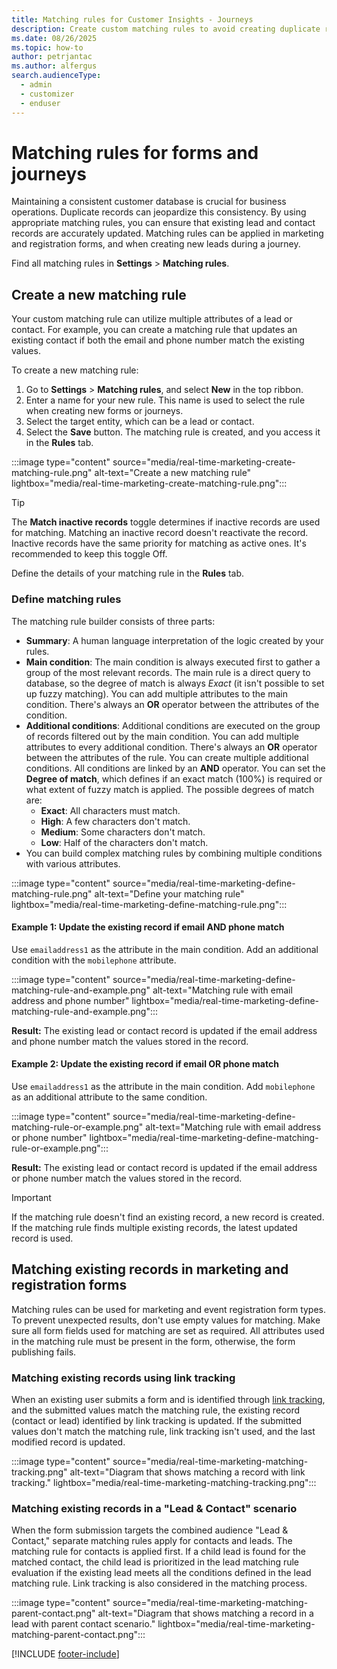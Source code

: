 ```yaml
---
title: Matching rules for Customer Insights - Journeys
description: Create custom matching rules to avoid creating duplicate records in forms and journeys.
ms.date: 08/26/2025
ms.topic: how-to
author: petrjantac
ms.author: alfergus
search.audienceType: 
  - admin
  - customizer
  - enduser
---
```


# Matching rules for forms and journeys

Maintaining a consistent customer database is crucial for business operations. Duplicate records can jeopardize this consistency. By using appropriate matching rules, you can ensure that existing lead and contact records are accurately updated. Matching rules can be applied in marketing and registration forms, and when creating new leads during a journey.

Find all matching rules in **Settings** > **Matching rules**.

## Create a new matching rule

Your custom matching rule can utilize multiple attributes of a lead or contact. For example, you can create a matching rule that updates an existing contact if both the email and phone number match the existing values.

To create a new matching rule:

1. Go to **Settings** > **Matching rules**, and select **New** in the top ribbon.
1. Enter a name for your new rule. This name is used to select the rule when creating new forms or journeys.
1. Select the target entity, which can be a lead or contact.
1. Select the **Save** button. The matching rule is created, and you access it in the **Rules** tab.

:::image type="content" source="media/real-time-marketing-create-matching-rule.png" alt-text="Create a new matching rule" lightbox="media/real-time-marketing-create-matching-rule.png":::

 > [!TIP]
 > The **Match inactive records** toggle determines if inactive records are used for matching. Matching an inactive record doesn't reactivate the record. Inactive records have the same priority for matching as active ones. It's recommended to keep this toggle Off.

Define the details of your matching rule in the **Rules** tab.

### Define matching rules

The matching rule builder consists of three parts:

- **Summary**: A human language interpretation of the logic created by your rules.
- **Main condition**: The main condition is always executed first to gather a group of the most relevant records. The main rule is a direct query to database, so the degree of match is always *Exact* (it isn't possible to set up fuzzy matching). You can add multiple attributes to the main condition. There's always an **OR** operator between the attributes of the condition.
- **Additional conditions**: Additional conditions are executed on the group of records filtered out by the main condition. You can add multiple attributes to every additional condition. There's always an **OR** operator between the attributes of the rule. You can create multiple additional conditions. All conditions are linked by an **AND** operator. You can set the **Degree of match**, which defines if an exact match (100%) is required or what extent of fuzzy match is applied. The possible degrees of match are:
  - **Exact**: All characters must match.
  - **High**: A few characters don't match.
  - **Medium**: Some characters don't match.
  - **Low**: Half of the characters don't match.
- You can build complex matching rules by combining multiple conditions with various attributes.

:::image type="content" source="media/real-time-marketing-define-matching-rule.png" alt-text="Define your matching rule" lightbox="media/real-time-marketing-define-matching-rule.png":::

#### Example 1: Update the existing record if email AND phone match

Use `emailaddress1` as the attribute in the main condition. Add an additional condition with the `mobilephone` attribute.

:::image type="content" source="media/real-time-marketing-define-matching-rule-and-example.png" alt-text="Matching rule with email address and phone number" lightbox="media/real-time-marketing-define-matching-rule-and-example.png":::

**Result:** The existing lead or contact record is updated if the email address and phone number match the values stored in the record.

#### Example 2: Update the existing record if email OR phone match

Use `emailaddress1` as the attribute in the main condition. Add `mobilephone` as an additional attribute to the same condition.

:::image type="content" source="media/real-time-marketing-define-matching-rule-or-example.png" alt-text="Matching rule with email address or phone number" lightbox="media/real-time-marketing-define-matching-rule-or-example.png":::

**Result:** The existing lead or contact record is updated if the email address or phone number match the values stored in the record.

> [!IMPORTANT]
> If the matching rule doesn't find an existing record, a new record is created. If the matching rule finds multiple existing records, the latest updated record is used.

## Matching existing records in marketing and registration forms

Matching rules can be used for marketing and event registration form types. To prevent unexpected results, don't use empty values for matching. Make sure all form fields used for matching are set as required. All attributes used in the matching rule must be present in the form, otherwise, the form publishing fails.

### Matching existing records using link tracking

When an existing user submits a form and is identified through [link tracking](real-time-marketing-link-tracking-mechanics.md), and the submitted values match the matching rule, the existing record (contact or lead) identified by link tracking is updated. If the submitted values don't match the matching rule, link tracking isn't used, and the last modified record is updated.

:::image type="content" source="media/real-time-marketing-matching-tracking.png" alt-text="Diagram that shows matching a record with link tracking." lightbox="media/real-time-marketing-matching-tracking.png":::

### Matching existing records in a "Lead & Contact" scenario

When the form submission targets the combined audience "Lead & Contact," separate matching rules apply for contacts and leads. The matching rule for contacts is applied first. If a child lead is found for the matched contact, the child lead is prioritized in the lead matching rule evaluation if the existing lead meets all the conditions defined in the lead matching rule. Link tracking is also considered in the matching process.

:::image type="content" source="media/real-time-marketing-matching-parent-contact.png" alt-text="Diagram that shows matching a record in a lead with parent contact scenario." lightbox="media/real-time-marketing-matching-parent-contact.png":::

[!INCLUDE [footer-include](./includes/footer-banner.md)]
